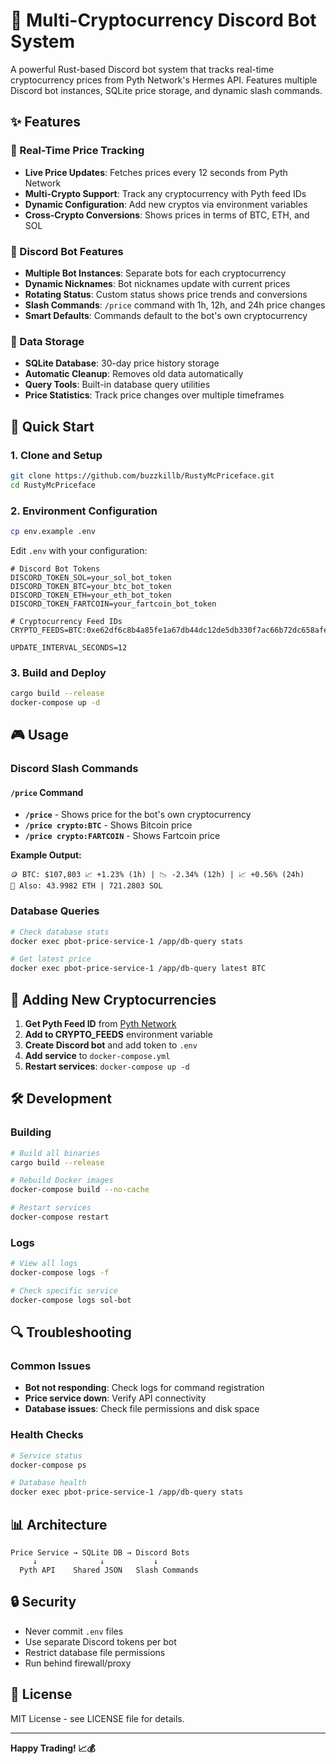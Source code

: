 # 🚀 Multi-Cryptocurrency Discord Bot System

A powerful Rust-based Discord bot system that tracks real-time cryptocurrency prices from Pyth Network's Hermes API. Features multiple Discord bot instances, SQLite price storage, and dynamic slash commands.

## ✨ Features

### 🔄 Real-Time Price Tracking
- **Live Price Updates**: Fetches prices every 12 seconds from Pyth Network
- **Multi-Crypto Support**: Track any cryptocurrency with Pyth feed IDs
- **Dynamic Configuration**: Add new cryptos via environment variables
- **Cross-Crypto Conversions**: Shows prices in terms of BTC, ETH, and SOL

### 🤖 Discord Bot Features
- **Multiple Bot Instances**: Separate bots for each cryptocurrency
- **Dynamic Nicknames**: Bot nicknames update with current prices
- **Rotating Status**: Custom status shows price trends and conversions
- **Slash Commands**: `/price` command with 1h, 12h, and 24h price changes
- **Smart Defaults**: Commands default to the bot's own cryptocurrency

### 💾 Data Storage
- **SQLite Database**: 30-day price history storage
- **Automatic Cleanup**: Removes old data automatically
- **Query Tools**: Built-in database query utilities
- **Price Statistics**: Track price changes over multiple timeframes

## 🚀 Quick Start

### 1. Clone and Setup
```bash
git clone https://github.com/buzzkillb/RustyMcPriceface.git
cd RustyMcPriceface
```

### 2. Environment Configuration
```bash
cp env.example .env
```

Edit `.env` with your configuration:
```env
# Discord Bot Tokens
DISCORD_TOKEN_SOL=your_sol_bot_token
DISCORD_TOKEN_BTC=your_btc_bot_token
DISCORD_TOKEN_ETH=your_eth_bot_token
DISCORD_TOKEN_FARTCOIN=your_fartcoin_bot_token

# Cryptocurrency Feed IDs
CRYPTO_FEEDS=BTC:0xe62df6c8b4a85fe1a67db44dc12de5db330f7ac66b72dc658afedf0f4a415b43,ETH:0xff61491a931112ddf1bd8147cd1b641375f79f5825126d665480874634fd0ace,SOL:0xef0d8b6fda2ceba41da15d4095d1da392a0d2f8ed0c6c7bc0f4cfac8c280b56d,FARTCOIN:your_feed_id

UPDATE_INTERVAL_SECONDS=12
```

### 3. Build and Deploy
```bash
cargo build --release
docker-compose up -d
```

## 🎮 Usage

### Discord Slash Commands

#### `/price` Command
- **`/price`** - Shows price for the bot's own cryptocurrency
- **`/price crypto:BTC`** - Shows Bitcoin price
- **`/price crypto:FARTCOIN`** - Shows Fartcoin price

**Example Output:**
```
🪙 BTC: $107,803 📈 +1.23% (1h) | 📉 -2.34% (12h) | 📈 +0.56% (24h)
💱 Also: 43.9982 ETH | 721.2803 SOL
```

### Database Queries
```bash
# Check database stats
docker exec pbot-price-service-1 /app/db-query stats

# Get latest price
docker exec pbot-price-service-1 /app/db-query latest BTC
```

## 🔧 Adding New Cryptocurrencies

1. **Get Pyth Feed ID** from [Pyth Network](https://pyth.network/price-feeds)
2. **Add to CRYPTO_FEEDS** environment variable
3. **Create Discord bot** and add token to `.env`
4. **Add service** to `docker-compose.yml`
5. **Restart services**: `docker-compose up -d`

## 🛠️ Development

### Building
```bash
# Build all binaries
cargo build --release

# Rebuild Docker images
docker-compose build --no-cache

# Restart services
docker-compose restart
```

### Logs
```bash
# View all logs
docker-compose logs -f

# Check specific service
docker-compose logs sol-bot
```

## 🔍 Troubleshooting

### Common Issues
- **Bot not responding**: Check logs for command registration
- **Price service down**: Verify API connectivity
- **Database issues**: Check file permissions and disk space

### Health Checks
```bash
# Service status
docker-compose ps

# Database health
docker exec pbot-price-service-1 /app/db-query stats
```

## 📊 Architecture

```
Price Service → SQLite DB → Discord Bots
     ↓              ↓           ↓
  Pyth API    Shared JSON   Slash Commands
```

## 🔒 Security

- Never commit `.env` files
- Use separate Discord tokens per bot
- Restrict database file permissions
- Run behind firewall/proxy

## 📄 License

MIT License - see LICENSE file for details.

---

**Happy Trading! 📈💰** 